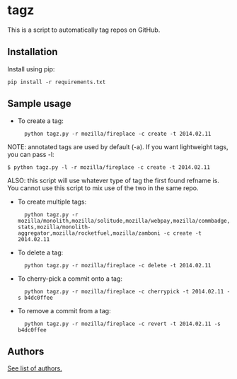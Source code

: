 # tagz

This is a script to automatically tag repos on GitHub.


## Installation

Install using pip:

    pip install -r requirements.txt


## Sample usage

* To create a tag:

        python tagz.py -r mozilla/fireplace -c create -t 2014.02.11

NOTE: annotated tags are used by default (-a). If you want lightweight tags,
      you can pass -l:

    $ python tagz.py -l -r mozilla/fireplace -c create -t 2014.02.11

ALSO: this script will use whatever type of tag the first found refname is.
      You cannot use this script to mix use of the two in the same repo.

* To create multiple tags:

        python tagz.py -r mozilla/monolith,mozilla/solitude,mozilla/webpay,mozilla/commbadge,mozilla/fireplace,mozilla/marketplace-stats,mozilla/monolith-aggregator,mozilla/rocketfuel,mozilla/zamboni -c create -t 2014.02.11

* To delete a tag:

        python tagz.py -r mozilla/fireplace -c delete -t 2014.02.11

* To cherry-pick a commit onto a tag:

        python tagz.py -r mozilla/fireplace -c cherrypick -t 2014.02.11 -s b4dc0ffee

* To remove a commit from a tag:

        python tagz.py -r mozilla/fireplace -c revert -t 2014.02.11 -s b4dc0ffee


## Authors

[See list of authors.](https://github.com/cvan/tagz/blob/master/AUTHORS.md)
